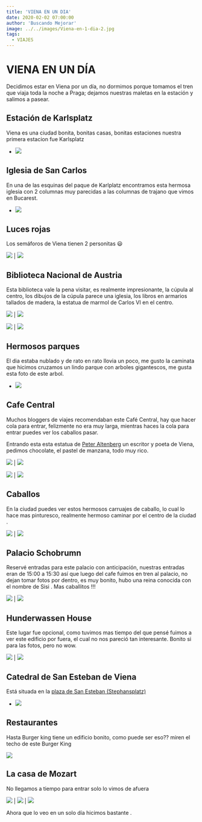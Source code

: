 ```yaml
---
title: 'VIENA EN UN DIA'
date: 2020-02-02 07:00:00
author: 'Buscando Mejorar'
image: ../../images/Viena-en-1-dia-2.jpg
tags:
  - VIAJES
---
```


# VIENA EN UN DÍA

Decidimos estar en Viena por un día, no dormimos porque tomamos el tren que viaja toda la noche a Praga; dejamos nuestras maletas en la estación y salimos a pasear.

## Estación de Karlsplatz

Viena es una ciudad bonita, bonitas casas, bonitas estaciones nuestra primera estacion fue Karlsplatz

-   ![](../../images/Viena-Karlplazz.jpg)
    

## Iglesia de San Carlos

En una de las esquinas del paque de Karlplatz encontramos esta hermosa iglesia con 2 columnas muy parecidas a las columnas de trajano que vimos en Bucarest.

-   ![](../../images/viena-Charles-church.jpg)
    

## Luces rojas

Los semáforos de Viena tienen 2 personitas 😃

![](../../images/viena-luzroja.jpg) | ![](../../images/luces-verdes.jpg)
    

## Biblioteca Nacional de Austria

Esta biblioteca vale la pena visitar, es realmente impresionante, la cúpula al centro, los dibujos de la cúpula parece una iglesia, los libros en armarios tallados de madera, la estatua de marmol de Carlos VI en el centro.

![](../../images/Vienalibrary01.jpg) | ![](../../images/vienalibrary2.jpg)
    
![](../../images/vienalibrary3.jpg) | ![](../../images/viena-library3.jpg)
    

## Hermosos parques

El dia estaba nublado y de rato en rato llovia un poco, me gusto la caminata que hicimos cruzamos un lindo parque con arboles gigantescos, me gusta esta foto de este arbol.

-   ![](../../images/Viena-bigtree.jpg)
    

## Cafe Central

Muchos bloggers de viajes recomendaban este Café Central, hay que hacer cola para entrar, felizmente no era muy larga, mientras haces la cola para entrar puedes ver los caballos pasar.

Entrando esta esta estatua de [Peter Altenberg](https://en.wikipedia.org/wiki/Peter_Altenberg) un escritor y poeta de Viena, pedimos chocolate, el pastel de manzana, todo muy rico.

![](../../images/viena-cafecentral02.jpg) | ![](../../images/viena-cafecentral01.jpg)
    
![](../../images/viena-cafecentralcake.jpg) | ![](../../images/viena-cafecentralcake02.jpg)
    

## Caballos

En la ciudad puedes ver estos hermosos carruajes de caballo, lo cual lo hace mas pinturesco, realmente hermoso caminar por el centro de la ciudad .

![](../../images/Viena-caballos-en-la-calle.jpg) | ![](../../images/viena-caballos02.jpg)
    

## Palacio Schobrumn

Reservé entradas para este palacio con anticipación, nuestras entradas eran de 15:00 a 15:30 así que luego del cafe fuimos en tren al palacio, no dejan tomar fotos por dentro, es muy bonito, hubo una reina conocida con el nombre de Sisi . Mas caballitos !!!

![](../../images/viena-sisicastillocaballos.jpg) | ![](../../images/Schobrumn-Palace-.jpg)
    

## Hunderwassen House

Este lugar fue opcional, como tuvimos mas tiempo del que pensé fuimos a ver este edificio por fuera, el cual no nos pareció tan interesante. Bonito si para las fotos, pero no wow.

![](../../images/Hunderwassen-House.jpg) | ![](../../images/viena-Hundertwasser-Haus02.jpg)
    

## Catedral de San Esteban de Viena

Está situada en la [plaza de San Esteban (Stephansplatz)](https://es.wikipedia.org/wiki/Plaza_de_San_Esteban_(Viena))

-   ![](../../images/viena-cathedral-.jpg)
    

## Restaurantes

Hasta Burger king tiene un edificio bonito, como puede ser eso?? miren el techo de este Burger King

![](../../images/Viena-fastfood.jpg)

## La casa de Mozart

No llegamos a tiempo para entrar solo lo vimos de afuera

![](../../images/Viena-casademozzart.jpg) | ![](../../images/Viena-casa-de-mozart-.jpg) | ![](../../images/Viena-casa-de-Mozzart.jpg)
    

Ahora que lo veo en un solo día hicimos bastante .
